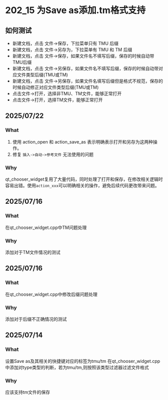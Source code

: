 # 202_15 为Save as添加.tm格式支持

## 如何测试

- 新建文档，点击 文件->保存，下拉菜单只有 TMU 后缀
- 新建文档，点击 文件->另存为，下拉菜单有 TMU 和 TM 后缀
- 新建文档，点击 文件->保存，如果文件名不填写后缀，保存的时候自动带TMU后缀
- 新建文档，点击 文件->另保存，如果文件名不填写后缀，保存的时候自动带对应文件类型后缀(TMU或TM)
- 新建文档，点击 文件->另保存，如果文件名填写后缀但是格式不规范，保存的时候自动修正对应文件类型后缀(TMU或TM)
- 点击文件->打开，选择非TMU、TM文件，能够正常打开
- 点击文件->打开，选择TM文件，能够正常打开

## 2025/07/22
### What
1. 使用 action_open 和 action_save_as 表示明确表示打开和另存为这两种操作。
2. 修复 `插入->自动->参考文件` 无法使用的问题

### Why
qt_chooser_widget复用了大量代码，同时处理了打开和保存，在修改相关逻辑时容易出错。使用`action_xxx`可以明确相关的操作，避免后续代码更改带来问题。

## 2025/07/16

### What
在qt_chooser_widget.cpp中TM问题处理

### Why
添加对于TM文件情况的测试

## 2025/07/16

### What
在qt_chooser_widget.cpp中修改后缀问题处理

### Why
添加对于后缀不正确情况的测试

## 2025/07/14

### What
设置Save as及其相关的快捷键对应的标签为tmu/tm
在qt_chooser_widget.cpp中添加对type类型的判断，若为tmu/tm,则按照该类型过滤器过滤文件格式


### Why
应该支持tm文件的保存

